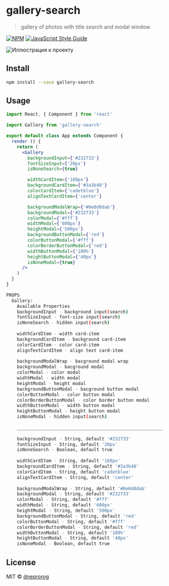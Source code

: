 # gallery-search

> gallery of photos with title search and modal window

[![NPM](https://img.shields.io/npm/v/gallery-search.svg)](https://www.npmjs.com/package/gallery-search) [![JavaScript Style Guide](https://img.shields.io/badge/code_style-standard-brightgreen.svg)](https://standardjs.com)

![Иллюстрация к проекту](https://github.com/dneprorog/gallery-with-search/master/img/image.png)

## Install

```bash
npm install --save gallery-search
```

## Usage

```jsx
import React, { Component } from 'react'

import Gallery from 'gallery-search'

export default class App extends Component {
  render () {
    return (
      <Gallery
        backgroundInput={'#232733'}
        fontSizeInput={'20px'}
        isNoneSearch={true}

        widthCardItem={'160px'}
        backgroundCardItem={'#3a3b40'}
        colorCardItem={'cadetblue'}
        alignTextCardItem={'center'}

        backgroundModalWrap={'#0e0d0dab'}
        backgroundModal={'#232733'}
        colorModal={'#fff'}
        widthModal={'600px'}
        heightModal={'500px'}
        backgroundButtonModal={'red'}
        colorButtonModal={'#fff'}
        colorBorderButtonModal={'red'}
        widthButtonModal={'100%'}
        heightButtonModal={'40px'}
        isNoneModal={true}
      />
    )
  }
}
```

```bash
PROPS
  Gallery: 
    Available Properties
    backgroundInput - background input(search)
    fontSizeInput - font-size input(search)
    isNoneSearch - hidden input(search)
    
    widthCardItem - width card-item
    backgroundCardItem - background card-item
    colorCardItem - color card-item
    alignTextCardItem - align text card-item
    
    backgroundModalWrap - bacground modal wrap
    backgroundModal - bacground modal
    colorModal - color modal
    widthModal - width modal
    heightModal - height modal
    backgroundButtonModal - bacground button modal
    colorButtonModal - color button modal
    colorBorderButtonModal - color border button modal
    widthButtonModal - width button modal
    heightButtonModal - height button modal
    isNoneModal - hidden input(search)
    
    _______________________________________________________
    
    backgroundInput - String, default '#232733'
    fontSizeInput - String, default '20px'
    isNoneSearch - Boolean, default true
    
    widthCardItem - String, default '160px'
    backgroundCardItem - String, default '#3a3b40'
    colorCardItem - String, default 'cadetblue'
    alignTextCardItem - String, default 'center'
    
    backgroundModalWrap - String, default '#0e0d0dab'
    backgroundModal - String, default '#232733'
    colorModal - String, default '#fff'
    widthModal - String, default '600px'
    heightModal - String, default '500px'
    backgroundButtonModal - String, default 'red'
    colorButtonModal - String, default '#fff'
    colorBorderButtonModal - String, default 'red'
    widthButtonModal - String, default '100%'
    heightButtonModal - String, default '40px'
    isNoneModal - Boolean, default true
```



## License

MIT © [dneprorog](https://github.com/dneprorog)
